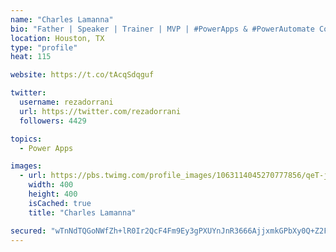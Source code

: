 ```yaml
---
name: "Charles Lamanna"
bio: "Father | Speaker | Trainer | MVP | #PowerApps & #PowerAutomate Community Super User | YouTuber Right-pointing triangle http://youtube.com/c/rezadorrani | Learn - Share - Clockwise rightwards and leftwards open circle arrows"
location: Houston, TX
type: "profile"
heat: 115

website: https://t.co/tAcqSdqguf

twitter:
  username: rezadorrani
  url: https://twitter.com/rezadorrani
  followers: 4429

topics:
  - Power Apps

images:
  - url: https://pbs.twimg.com/profile_images/1063114045270777856/qeT-jpWr_400x400.jpg
    width: 400
    height: 400
    isCached: true
    title: "Charles Lamanna"

secured: "wTnNdTQGoNWfZh+lR0Ir2QcF4Fm9Ey3gPXUYnJnR3666AjjxmkGPbXy0Q+Z2FaShD7hN8XV7EzIueXPDFnn1IbVHH8lP9h6MLI5G5RJyIm2pubtIwvCzGuluIsV6z/VSWeX8obgkLXjTVg441DwI6IYwq6FeESNsL3lbAK9a3Y+IPd/i81UVDOBenfkGYh+mdrGa4tQkvoF1niLm+0WzXfSY6nKxkUoHnhLGbS/CKpHvpTPW3iDfhU3WfAC9lJatdeabSir1RUUihP8aS3Zj8X5j143oxIdOjwDoMXwRrsCmC7Hk6BNj7HQiAogVQX1jCVtrjnE+xhXPShuqE2RfipdkoNTUpz4YSXMU9+ZwS1QkpNEYzzjfqcGhaTn/eWUcUw6zRSFdaZLoc93Zfk3GBnqqzUGvnwhqT0xLWWNa4Bk=;9Yipwtyc/qXbhhrERx5gqg=="
---
```


